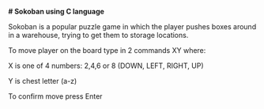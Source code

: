 <p><b># Sokoban using C language</b></p>
<p>Sokoban is a popular puzzle game in which the player pushes boxes around in a warehouse, trying to get them to storage locations.</p>
<p>To move player on the board type in 2 commands XY where:</p>
<p>X is one of 4 numbers: 2,4,6 or 8 (DOWN, LEFT, RIGHT, UP)</p>
<p>Y is chest letter (a-z)</p>
<p>To confirm move press Enter</p>
